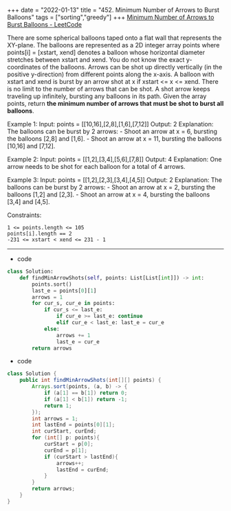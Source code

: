 +++ 
date = "2022-01-13"
title = "452. Minimum Number of Arrows to Burst Balloons"
tags = ["sorting","greedy"]
+++
[Minimum Number of Arrows to Burst Balloons - LeetCode](https://leetcode.com/problems/minimum-number-of-arrows-to-burst-balloons/)

There are some spherical balloons taped onto a flat wall that represents the XY-plane. The balloons are represented as a 2D integer array points where points[i] = [xstart, xend] denotes a balloon whose horizontal diameter stretches between xstart and xend. You do not know the exact y-coordinates of the balloons.
Arrows can be shot up directly vertically (in the positive y-direction) from different points along the x-axis. A balloon with xstart and xend is burst by an arrow shot at x if xstart <= x <= xend. There is no limit to the number of arrows that can be shot. A shot arrow keeps traveling up infinitely, bursting any balloons in its path.
Given the array points, return __the minimum number of arrows that must be shot to burst all balloons__.
 
Example 1:
Input: points = [[10,16],[2,8],[1,6],[7,12]] Output: 2 Explanation: The balloons can be burst by 2 arrows: - Shoot an arrow at x = 6, bursting the balloons [2,8] and [1,6]. - Shoot an arrow at x = 11, bursting the balloons [10,16] and [7,12]. 

Example 2:
Input: points = [[1,2],[3,4],[5,6],[7,8]] Output: 4 Explanation: One arrow needs to be shot for each balloon for a total of 4 arrows. 

Example 3:
Input: points = [[1,2],[2,3],[3,4],[4,5]] Output: 2 Explanation: The balloons can be burst by 2 arrows: - Shoot an arrow at x = 2, bursting the balloons [1,2] and [2,3]. - Shoot an arrow at x = 4, bursting the balloons [3,4] and [4,5]. 
 
Constraints:

	1 <= points.length <= 105
	points[i].length == 2
	-231 <= xstart < xend <= 231 - 1

---
- code
```py
class Solution:
    def findMinArrowShots(self, points: List[List[int]]) -> int:
        points.sort()
        last_e = points[0][1]
        arrows = 1
        for cur_s, cur_e in points:
            if cur_s <= last_e:
                if cur_e >= last_e: continue
                elif cur_e < last_e: last_e = cur_e
            else:
                arrows += 1
                last_e = cur_e
        return arrows
```
- code
```java
class Solution {
    public int findMinArrowShots(int[][] points) {
        Arrays.sort(points, (a, b) -> {
            if (a[1] == b[1]) return 0;
            if (a[1] < b[1]) return -1;
            return 1;
        });
        int arrows = 1;
        int lastEnd = points[0][1];
        int curStart, curEnd;
        for (int[] p: points){
            curStart = p[0];
            curEnd = p[1];
            if (curStart > lastEnd){
                arrows++;
                lastEnd = curEnd;
            }
        }
        return arrows;
    }
}
```

